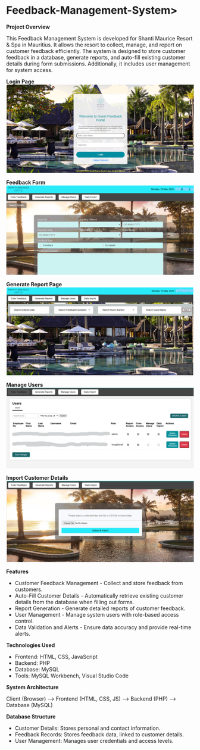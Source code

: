 # Feedback-Management-System>

<b>Project Overview</b>

This Feedback Management System is developed for Shanti Maurice Resort & Spa in Mauritius. It allows the resort to collect, manage, and report on customer feedback efficiently. The system is designed to store customer feedback in a database, generate reports, and auto-fill existing customer details during form submissions. Additionally, it includes user management for system access.

<b>Login Page</b>
![Login Page](https://github.com/LakshikaSew/Feedback-Management-System/blob/908205af1ea81b54aeda025f514e76c82ed7fd2c/screen%20shots/loging.png)

<b>Feedback Form</b>
![Feedback Form](https://github.com/LakshikaSew/Feedback-Management-System/blob/5703acbca7d86fc15064cb14892ecd0b3293905b/screen%20shots/feedback%20form.png)

<b>Generate Report Page</b>
![Report Generation](https://github.com/LakshikaSew/Feedback-Management-System/blob/74c9c7008adc7a4e0a602281d4f51e81e889a1bc/screen%20shots/generate%20report.png)

<b>Manage Users</b>
![User Management](https://github.com/LakshikaSew/Feedback-Management-System/blob/ed5c0c67d5dbea5450d643fcc7f0527b911d46b7/screen%20shots/manage%20users.png)

<b>Import Customer Details</b>
![Import Customer Details](https://github.com/LakshikaSew/Feedback-Management-System/blob/654f68de553aa0f1495722762955b5a3b7b399b1/screen%20shots/import%20customer%20details.png)

<b>Features</b>
<ul>
<li>Customer Feedback Management - Collect and store feedback from customers.</li>

<li>Auto-Fill Customer Details - Automatically retrieve existing customer details from the database when filling out forms.</li>

<li>Report Generation - Generate detailed reports of customer feedback.</li>

<li>User Management - Manage system users with role-based access control.</li>

<li>Data Validation and Alerts - Ensure data accuracy and provide real-time alerts.</li>
</ul>


<b>Technologies Used</b>
<ul>
<li>Frontend: HTML, CSS, JavaScript</li>

<li>Backend: PHP</li>

<li>Database: MySQL</li>

<li>Tools: MySQL Workbench, Visual Studio Code</li>
</ul>


<b>System Architecture</b>

Client (Browser) --> Frontend (HTML, CSS, JS) --> Backend (PHP) --> Database (MySQL)


<b>Database Structure</b>
<ul>
<li>Customer Details: Stores personal and contact information.</li>

<li>Feedback Records: Stores feedback data, linked to customer details.</li>

<li>User Management: Manages user credentials and access levels.</li>
</ul>
